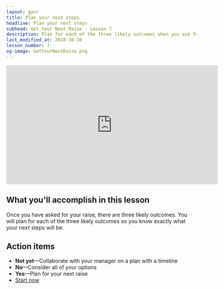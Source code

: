 ```yaml
---
layout: gynr
title: Plan your next steps
headline: Plan your next steps
subhead: Get Your Next Raise - Lesson 7
description: Plan for each of the three likely outcomes when you ask for your next raise.
last_modified_at: 2018-10-10
lesson_number: 7
og-image: GetYourNextRaise.png
---
```

<iframe width="560" height="315" src="https://www.youtube.com/embed/q2k9l4ehxZ0" title="Get Your Next Raise: Plan your next steps" frameborder="0" allow="accelerometer; autoplay; clipboard-write; encrypted-media; gyroscope; picture-in-picture" allowfullscreen></iframe>

## What you'll accomplish in this lesson

Once you have asked for your raise, there are three likely outcomes. You will plan for each of the three likely outcomes so you know exactly what your next steps will be.

## Action items

*   **Not yet**—Collaborate with your manager on a plan with a timeline
*   **No**—Consider all of your options
*   **Yes**—Plan for your next raise
*   [Start now](/get-your-next-raise/start)